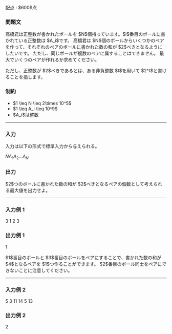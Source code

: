 
<div>

<span>

<span>

<p>
配点 : $600$点
</p>

<div>

<section>

### **問題文**

<p>
高橋君は正整数が書かれたボールを $N$個持っています。$i$番目のボールに書かれている正整数は $A_i$です。
高橋君は $N$個のボールからいくつかのペアを作って、それぞれのペアのボールに書かれた数の和が $2$べきとなるようにしたいです。
ただし、同じボールが複数のペアに属することはできません。
最大でいくつのペアが作れるか求めてください。
</p>

<p>
ただし、正整数が $2$べきであるとは、ある非負整数 $t$を用いて $2^t$と書けることを指します。
</p>

</section>

</div>

<div>

<section>

### **制約**

<ul>

<li>
$1 \leq N \leq 2\times 10^5$
</li>

<li>
$1 \leq A_i \leq 10^9$
</li>

<li>
$A_i$は整数
</li>

</ul>

</section>

</div>

---

<div>

<div>

<section>

### **入力**

<p>
入力は以下の形式で標準入力から与えられる。
</p>

<div>

$N$$A_1$$A_2$$...$$A_N$
</div>

</section>

</div>

<div>

<section>

### **出力**

<p>
$2$つのボールに書かれた数の和が $2$べきとなるペアの個数として考えられる最大値を出力せよ。
</p>

</section>

</div>

</div>

---

<div>

<section>

### **入力例 1**

<div>

3
1 2 3

</div>

</section>

</div>

<div>

<section>

### **出力例 1**

<div>

1

</div>

<p>
$1$番目のボールと $3$番目のボールをペアにすることで、書かれた数の和が $4$となるペアを $1$つ作ることができます。
$2$番目のボール同士をペアにできないことに注意してください。
</p>

</section>

</div>

---

<div>

<section>

### **入力例 2**

<div>

5
3 11 14 5 13

</div>

</section>

</div>

<div>

<section>

### **出力例 2**

<div>

2

</div>

</section>

</div>

</span>

</span>

</div>
